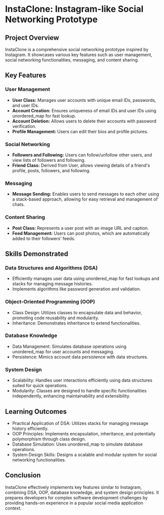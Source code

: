 # InstaClone: Instagram-like Social Networking Prototype

## Project Overview
InstaClone is a comprehensive social networking prototype inspired by Instagram. It showcases various key features such as user management, social networking functionalities, messaging, and content sharing.

## Key Features
### User Management
- **User Class:** Manages user accounts with unique email IDs, passwords, and user IDs.
- **Account Creation:** Ensures uniqueness of email IDs and user IDs using unordered_map for fast lookup.
- **Account Deletion:** Allows users to delete their accounts with password verification.
- **Profile Management:** Users can edit their bios and profile pictures.

### Social Networking
- **Followers and Following:** Users can follow/unfollow other users, and view lists of followers and following.
- **Friend Class:** Derived from User, allows viewing details of a friend's profile, posts, followers, and following.

### Messaging
- **Message Sending:** Enables users to send messages to each other using a stack-based approach, allowing for easy retrieval and management of chats.

### Content Sharing
- **Post Class:** Represents a user post with an image URL and caption.
- **Feed Management:** Users can post photos, which are automatically added to their followers' feeds.

## Skills Demonstrated
### Data Structures and Algorithms (DSA)
- Efficiently manages user data using unordered_map for fast lookups and stacks for managing message histories.
- Implements algorithms like password generation and validation.

### Object-Oriented Programming (OOP)
- Class Design: Utilizes classes to encapsulate data and behavior, promoting code reusability and modularity.
- Inheritance: Demonstrates inheritance to extend functionalities.

### Database Knowledge
- Data Management: Simulates database operations using unordered_map for user accounts and messaging.
- Persistence: Mimics account data persistence with data structures.

### System Design
- Scalability: Handles user interactions efficiently using data structures suited for quick operations.
- Modularity: Classes are designed to handle specific functionalities independently, enhancing maintainability and extensibility.

## Learning Outcomes
- Practical Application of DSA: Utilizes stacks for managing message history efficiently.
- OOP Principles: Implements encapsulation, inheritance, and potentially polymorphism through class design.
- Database Simulation: Uses unordered_map to simulate database operations.
- System Design Skills: Designs a scalable and modular system for social networking functionalities.

## Conclusion
InstaClone effectively implements key features similar to Instagram, combining DSA, OOP, database knowledge, and system design principles. It prepares developers for complex software development challenges by providing hands-on experience in a popular social media application context.
